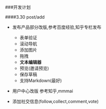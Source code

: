 ###开发计划

####3.30    post/add
- 发布产品部分改版,参考百度经验,知乎专栏发布
    - 表单验证
    - 滚动导航
    - 添加图片
    - 拖拽
    - **文本编辑器**
    - 预览(邀请预览)
    - 保存草稿
    - 支持Markdown(最好)

- 用户中心改版 参考知乎,mmmai

- 添加社交信息(follow,collect,comment,vote)